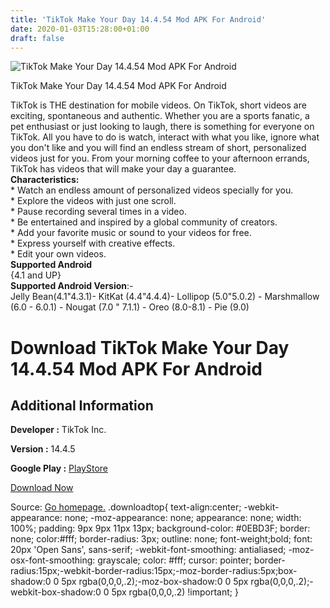 ```yaml
---
title: 'TikTok Make Your Day 14.4.54 Mod APK For Android'
date: 2020-01-03T15:28:00+01:00
draft: false
---
```


![TikTok Make Your Day 14.4.54 Mod APK For Android](https://i2.wp.com/apkhome.net/wp-content/uploads/2020/01/TikTok-Make-Your-Day-14.4.54-Mod.png "TikTok Make Your Day 14.4.54 Mod APK For Android")

  

TikTok Make Your Day 14.4.54 Mod APK For Android

TikTok is THE destination for mobile videos. On TikTok, short videos are exciting, spontaneous and authentic. Whether you are a sports fanatic, a pet enthusiast or just looking to laugh, there is something for everyone on TikTok. All you have to do is watch, interact with what you like, ignore what you don't like and you will find an endless stream of short, personalized videos just for you. From your morning coffee to your afternoon errands, TikTok has videos that will make your day a guarantee.  
**Characteristics:**  
\* Watch an endless amount of personalized videos specially for you.  
\* Explore the videos with just one scroll.  
\* Pause recording several times in a video.  
\* Be entertained and inspired by a global community of creators.  
\* Add your favorite music or sound to your videos for free.  
\* Express yourself with creative effects.  
\* Edit your own videos.  
**Supported Android**  
{4.1 and UP}  
**Supported Android Version**:-  
Jelly Bean(4.1"4.3.1)- KitKat (4.4"4.4.4)- Lollipop (5.0"5.0.2) - Marshmallow (6.0 - 6.0.1) - Nougat (7.0 " 7.1.1) - Oreo (8.0-8.1) - Pie (9.0)

Download TikTok Make Your Day 14.4.54 Mod APK For Android
=========================================================

Additional Information
----------------------

**Developer :** TikTok Inc.

**Version :** 14.4.5

**Google Play :** [PlayStore](https://play.google.com/store/apps/details?id=com.zhiliaoapp.musically)

  

[Download Now](https://store4app.co/post/tiktok-make-your-day-14-4-54-mod-apk-for-android_1578061499)

  
Source: [Go homepage.](https://store4app.co/post/tiktok-make-your-day-14-4-54-mod-apk-for-android_1578061499) .downloadtop{ text-align:center; -webkit-appearance: none; -moz-appearance: none; appearance: none; width: 100%; padding: 9px 9px 11px 13px; background-color: #0EBD3F; border: none; color:#fff; border-radius: 3px; outline: none; font-weight;bold; font: 20px 'Open Sans', sans-serif; -webkit-font-smoothing: antialiased; -moz-osx-font-smoothing: grayscale; color: #fff; cursor: pointer; border-radius:15px;-webkit-border-radius:15px;-moz-border-radius:5px;box-shadow:0 0 5px rgba(0,0,0,.2);-moz-box-shadow:0 0 5px rgba(0,0,0,.2);-webkit-box-shadow:0 0 5px rgba(0,0,0,.2) !important; }